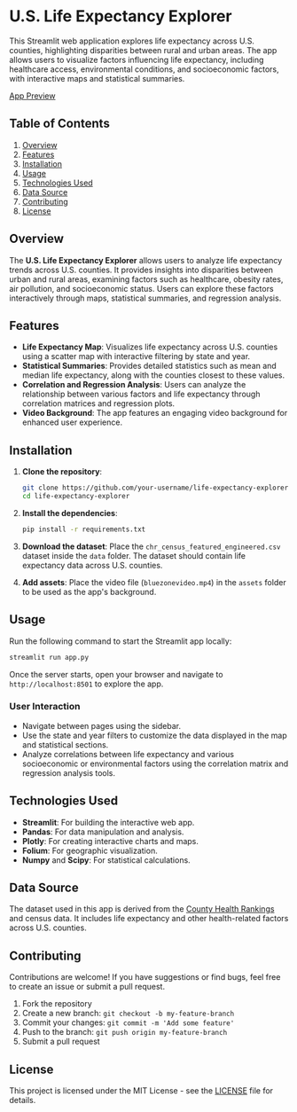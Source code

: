 # U.S. Life Expectancy Explorer

This Streamlit web application explores life expectancy across U.S. counties, highlighting disparities between rural and urban areas. The app allows users to visualize factors influencing life expectancy, including healthcare access, environmental conditions, and socioeconomic factors, with interactive maps and statistical summaries.

[App Preview](https://longevitylivesdeploy-sehas.streamlit.app/)

## Table of Contents

1. [Overview](#overview)
2. [Features](#features)
3. [Installation](#installation)
4. [Usage](#usage)
5. [Technologies Used](#technologies-used)
6. [Data Source](#data-source)
7. [Contributing](#contributing)
8. [License](#license)

## Overview

The **U.S. Life Expectancy Explorer** allows users to analyze life expectancy trends across U.S. counties. It provides insights into disparities between urban and rural areas, examining factors such as healthcare, obesity rates, air pollution, and socioeconomic status. Users can explore these factors interactively through maps, statistical summaries, and regression analysis.

## Features

- **Life Expectancy Map**: Visualizes life expectancy across U.S. counties using a scatter map with interactive filtering by state and year.
- **Statistical Summaries**: Provides detailed statistics such as mean and median life expectancy, along with the counties closest to these values.
- **Correlation and Regression Analysis**: Users can analyze the relationship between various factors and life expectancy through correlation matrices and regression plots.
- **Video Background**: The app features an engaging video background for enhanced user experience.
  
## Installation

1. **Clone the repository**:
    ```bash
    git clone https://github.com/your-username/life-expectancy-explorer.git
    cd life-expectancy-explorer
    ```

2. **Install the dependencies**:
    ```bash
    pip install -r requirements.txt
    ```

3. **Download the dataset**:
   Place the `chr_census_featured_engineered.csv` dataset inside the `data` folder. The dataset should contain life expectancy data across U.S. counties.

4. **Add assets**:
   Place the video file (`bluezonevideo.mp4`) in the `assets` folder to be used as the app's background.

## Usage

Run the following command to start the Streamlit app locally:

```bash
streamlit run app.py
```

Once the server starts, open your browser and navigate to `http://localhost:8501` to explore the app.

### User Interaction

- Navigate between pages using the sidebar.
- Use the state and year filters to customize the data displayed in the map and statistical sections.
- Analyze correlations between life expectancy and various socioeconomic or environmental factors using the correlation matrix and regression analysis tools.

## Technologies Used

- **Streamlit**: For building the interactive web app.
- **Pandas**: For data manipulation and analysis.
- **Plotly**: For creating interactive charts and maps.
- **Folium**: For geographic visualization.
- **Numpy** and **Scipy**: For statistical calculations.

## Data Source

The dataset used in this app is derived from the [County Health Rankings](https://www.countyhealthrankings.org/) and census data. It includes life expectancy and other health-related factors across U.S. counties.

## Contributing

Contributions are welcome! If you have suggestions or find bugs, feel free to create an issue or submit a pull request.

1. Fork the repository
2. Create a new branch: `git checkout -b my-feature-branch`
3. Commit your changes: `git commit -m 'Add some feature'`
4. Push to the branch: `git push origin my-feature-branch`
5. Submit a pull request

## License

This project is licensed under the MIT License - see the [LICENSE](LICENSE) file for details.

